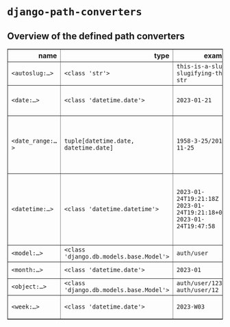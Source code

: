 # `django-path-converters`

## Overview of the defined path converters

<!-- path converters -->
<table border="1" class="dataframe">
  <thead>
    <tr style="text-align: right;">
      <th>name</th>
      <th>type</th>
      <th>examples</th>
      <th>regex</th>
      <th>also accepts</th>
    </tr>
  </thead>
  <tbody>
    <tr>
      <td><code>&lt;autoslug:…&gt;</code></td>
      <td><code>&lt;class &#x27;str&#x27;&gt;</code></td>
      <td><code>this-is-a-slug</code><br/><code>slugifying-this-str</code></td>
      <td><code>[-a-zA-Z0-9_]+</code></td>
      <td></td>
    </tr>
    <tr>
      <td><code>&lt;date:…&gt;</code></td>
      <td><code>&lt;class &#x27;datetime.date&#x27;&gt;</code></td>
      <td><code>2023-01-21</code></td>
      <td><code>[0-9]{4}[-](?:0?[1-9]|1[0-2])-(?:0?[1-9]|[12][0-9]|3[01])</code></td>
      <td></td>
    </tr>
    <tr>
      <td><code>&lt;date_range:…&gt;</code></td>
      <td><code>tuple[datetime.date, datetime.date]</code></td>
      <td><code>1958-3-25/2019-11-25</code></td>
      <td><code>[0-9]{4}[-](?:0?[1-9]|1[0-2])-(?:0?[1-9]|[12][0-9]|3[01])/[0-9]{4}[-](?:0?[1-9]|1[0-2])-(?:0?[1-9]|[12][0-9]|3[01])</code></td>
      <td></td>
    </tr>
    <tr>
      <td><code>&lt;datetime:…&gt;</code></td>
      <td><code>&lt;class &#x27;datetime.datetime&#x27;&gt;</code></td>
      <td><code>2023-01-24T19:21:18Z</code><br/><code>2023-01-24T19:21:18+00:00</code><br/><code>2023-01-24T19:47:58</code></td>
      <td><code>[0-9]{4}[-](?:0?[1-9]|1[0-2])-(?:0?[1-9]|[12][0-9]|3[01])T(?:[0-1]\d|2[0-4])[:]?[0-5][0-9][:]?[0-5][0-9](?:Z|[+-](?:[0-1]\d|2[0-4])[:]?[0-5][0-9])?</code></td>
      <td><code>&lt;class &#x27;datetime.date&#x27;&gt;</code></td>
    </tr>
    <tr>
      <td><code>&lt;model:…&gt;</code></td>
      <td><code>&lt;class &#x27;django.db.models.base.Model&#x27;&gt;</code></td>
      <td><code>auth/user</code></td>
      <td><code>[^/]+/[^/]+</code></td>
      <td><code>&lt;class &#x27;django.db.models.base.ModelBase&#x27;&gt;</code></td>
    </tr>
    <tr>
      <td><code>&lt;month:…&gt;</code></td>
      <td><code>&lt;class &#x27;datetime.date&#x27;&gt;</code></td>
      <td><code>2023-01</code></td>
      <td><code>[0-9]{4}[-](?:0?[1-9]|1[0-2])</code></td>
      <td></td>
    </tr>
    <tr>
      <td><code>&lt;object:…&gt;</code></td>
      <td><code>&lt;class &#x27;django.db.models.base.Model&#x27;&gt;</code></td>
      <td><code>auth/user/123</code><br/><code>auth/user/12</code></td>
      <td><code>[^/]+/[^/]+/[^/]+</code></td>
      <td></td>
    </tr>
    <tr>
      <td><code>&lt;week:…&gt;</code></td>
      <td><code>&lt;class &#x27;datetime.date&#x27;&gt;</code></td>
      <td><code>2023-W03</code></td>
      <td><code>[0-9]{4}[-]W(?:0?[1-9]|[1-4][0-9]|5[0-3])</code></td>
      <td></td>
    </tr>
  </tbody>
</table>
<!-- end path converters -->
